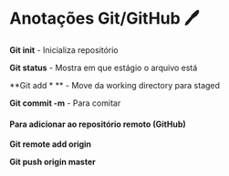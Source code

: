 # Anotações Git/GitHub :pen:

**Git init** - Inicializa repositório

**Git status** - Mostra em que estágio o arquivo está

**Git add * ** - Move da working directory para staged

**Git commit -m** - Para comitar

#### Para adicionar ao repositório remoto (GitHub)

**Git remote add origin**

**Git push origin master**








